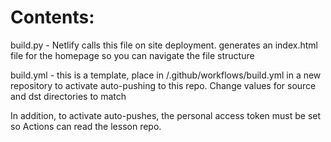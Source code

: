# Contents:

build.py - Netlify calls this file on site deployment. generates an index.html file for the homepage so you can navigate the file structure


build.yml - this is a template, place in /.github/workflows/build.yml in a new repository to activate auto-pushing to this repo. Change values for source and dst directories to match


In addition, to activate auto-pushes, the personal access token must be set so Actions can read the lesson repo. 
